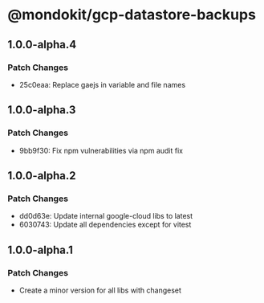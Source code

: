 # @mondokit/gcp-datastore-backups

## 1.0.0-alpha.4

### Patch Changes

- 25c0eaa: Replace gaejs in variable and file names

## 1.0.0-alpha.3

### Patch Changes

- 9bb9f30: Fix npm vulnerabilities via npm audit fix

## 1.0.0-alpha.2

### Patch Changes

- dd0d63e: Update internal google-cloud libs to latest
- 6030743: Update all dependencies except for vitest

## 1.0.0-alpha.1

### Patch Changes

- Create a minor version for all libs with changeset
